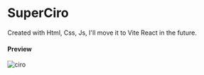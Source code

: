 # SuperCiro

Created with Html, Css, Js, I'll move it to Vite React in the future.

#### Preview
![ciro](https://github.com/SuperBona/SuperCiro/assets/122936032/6ea3a61d-7841-41d4-9843-8a2d99af8262)
